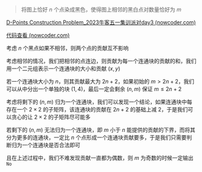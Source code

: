 > 将图上恰好 $n$ 个点染成黑色，使得图上相邻的黑白点对数量恰好为 $m$

[D-Points Construction Problem_2023牛客五一集训派对day3 (nowcoder.com)](https://ac.nowcoder.com/acm/contest/55994/D)

[代码查看 (nowcoder.com)](https://ac.nowcoder.com/acm/contest/view-submission?submissionId=65621527)

考虑 $n$ 个黑点如果不相邻，则两个点的贡献互不影响

考虑相邻的情况，我们把相邻的点连边，则贡献为每一个连通块的贡献的和，我们用一个二元组表示一个连通块的大小和贡献 $(x, y)$

若一个连通块大小为 $n$，则其贡献最大为 $2n + 2$，如果初始的 $m > 2n + 2$，我们可以从中分出一个单独的块 $(1, 4)$，最后一定会剩余 $(n, m)$ 保证 $m \leq 2n + 2$

考虑将剩下的 $(n, m)$ 归为一个连通块，我们可以发现一个结论，如果连通块中每存在一个 $2\times 2$ 的子矩阵，该连通块的贡献在 $2n + 2$ 的基础上减 $2$，于是我们可以贪心的让 $2\times 2$ 的子矩阵尽可能多

若剩下的 $(n, m)$ 无法归为一个连通块，即 $m$ 小于 $n$ 能提供的贡献的下界，而将其分为更多的连通块，一定比 $n$ 个点形成一个连通块贡献要多，于是我们只需要判断归为一个连通块是否合法即可

且在上述过程中，我们不难发现贡献一直都为偶数，则 $m$ 为奇数的时候一定输出 `No`